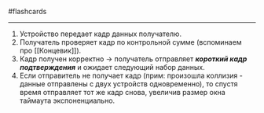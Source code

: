 #flashcards
***
1. Устройство передает кадр данных получателю.
2. Получатель проверяет кадр по контрольной сумме (вспоминаем про [[Концевик]]).
3. Кадр получен корректно -> получатель отправляет ***короткий кадр подтверждения*** и ожидает следующий набор данных.
4. Если отправитель не получает кадр (прим: произошла коллизия - данные отправлены с двух устройств одновременно), то спустя время отправляет тот же кадр снова, увеличив размер окна таймаута экспоненциально.
<!--SR:!2025-10-24,18,250-->